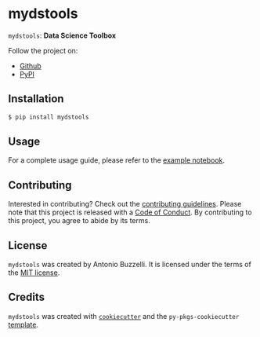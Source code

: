 # mydstools

`mydstools`: **Data Science Toolbox**

Follow the project on:

* [Github](https://github.com/antobzzll/mydstools)
* [PyPI](https://pypi.org/project/mydstools/)

## Installation

```bash
$ pip install mydstools
```

## Usage

For a complete usage guide, please refer to the [example notebook](docs/example.ipynb).

## Contributing

Interested in contributing? Check out the [contributing guidelines](CONTRIBUTING.md). Please note that this project is released with a [Code of Conduct](CONDUCT.md). By contributing to this project, you agree to abide by its terms.

## License

`mydstools` was created by Antonio Buzzelli. It is licensed under the terms of the [MIT license](LICENSE).

## Credits

`mydstools` was created with [`cookiecutter`](https://cookiecutter.readthedocs.io/en/latest/) and the `py-pkgs-cookiecutter` [template](https://github.com/py-pkgs/py-pkgs-cookiecutter).
